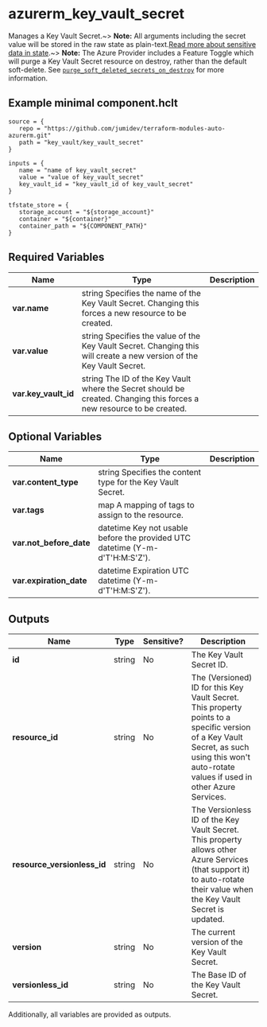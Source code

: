 # azurerm_key_vault_secret

Manages a Key Vault Secret.~> **Note:** All arguments including the secret value will be stored in the raw state as plain-text.[Read more about sensitive data in state](/docs/state/sensitive-data.html).~> **Note:** The Azure Provider includes a Feature Toggle which will purge a Key Vault Secret resource on destroy, rather than the default soft-delete. See [`purge_soft_deleted_secrets_on_destroy`](https://registry.terraform.io/providers/hashicorp/azurerm/latest/docs/guides/features-block#purge_soft_deleted_secrets_on_destroy) for more information.

## Example minimal component.hclt

```hcl
source = {
   repo = "https://github.com/jumidev/terraform-modules-auto-azurerm.git" 
   path = "key_vault/key_vault_secret" 
}

inputs = {
   name = "name of key_vault_secret" 
   value = "value of key_vault_secret" 
   key_vault_id = "key_vault_id of key_vault_secret" 
}

tfstate_store = {
   storage_account = "${storage_account}" 
   container = "${container}" 
   container_path = "${COMPONENT_PATH}" 
}

```

## Required Variables

| Name | Type |  Description |
| ---- | --------- |  ----------- |
| **var.name** | string  Specifies the name of the Key Vault Secret. Changing this forces a new resource to be created. | 
| **var.value** | string  Specifies the value of the Key Vault Secret. Changing this will create a new version of the Key Vault Secret. | 
| **var.key_vault_id** | string  The ID of the Key Vault where the Secret should be created. Changing this forces a new resource to be created. | 

## Optional Variables

| Name | Type |  Description |
| ---- | --------- |  ----------- |
| **var.content_type** | string  Specifies the content type for the Key Vault Secret. | 
| **var.tags** | map  A mapping of tags to assign to the resource. | 
| **var.not_before_date** | datetime  Key not usable before the provided UTC datetime (Y-m-d'T'H:M:S'Z'). | 
| **var.expiration_date** | datetime  Expiration UTC datetime (Y-m-d'T'H:M:S'Z'). | 



## Outputs

| Name | Type | Sensitive? | Description |
| ---- | ---- | --------- | --------- |
| **id** | string | No  | The Key Vault Secret ID. | 
| **resource_id** | string | No  | The (Versioned) ID for this Key Vault Secret. This property points to a specific version of a Key Vault Secret, as such using this won't auto-rotate values if used in other Azure Services. | 
| **resource_versionless_id** | string | No  | The Versionless ID of the Key Vault Secret. This property allows other Azure Services (that support it) to auto-rotate their value when the Key Vault Secret is updated. | 
| **version** | string | No  | The current version of the Key Vault Secret. | 
| **versionless_id** | string | No  | The Base ID of the Key Vault Secret. | 

Additionally, all variables are provided as outputs.
